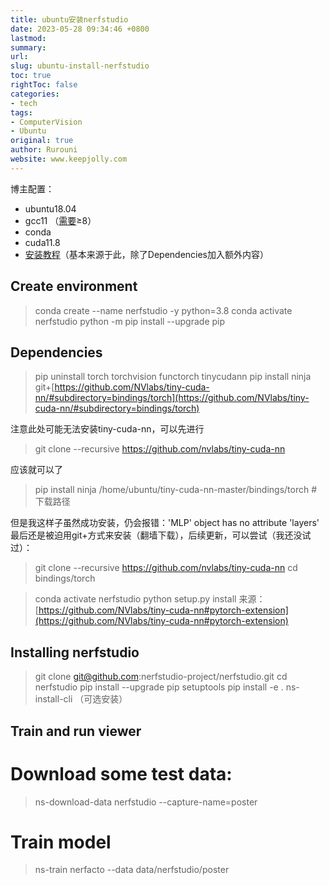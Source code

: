 ```yaml
---
title: ubuntu安装nerfstudio
date: 2023-05-28 09:34:46 +0800
lastmod: 
summary: 
url: 
slug: ubuntu-install-nerfstudio
toc: true
rightToc: false
categories: 
- tech
tags: 
- ComputerVision
- Ubuntu
original: true
author: Rurouni
website: www.keepjolly.com
---
```

博主配置：

- ubuntu18.04
- gcc11 （[需要](https://github.com/NVlabs/tiny-cuda-nn#requirements)$\geq$8）
- conda
- cuda11.8
- [安装教程](https://docs.nerf.studio/en/latest/quickstart/installation.html)（基本来源于此，除了Dependencies加入额外内容）
## Create environment
> conda create --name nerfstudio -y python=3.8
> conda activate nerfstudio
> python -m pip install --upgrade pip

## Dependencies
> pip uninstall torch torchvision functorch tinycudann
> pip install ninja git+[https://github.com/NVlabs/tiny-cuda-nn/#subdirectory=bindings/torch](https://github.com/NVlabs/tiny-cuda-nn/#subdirectory=bindings/torch)


注意此处可能无法安装tiny-cuda-nn，可以先进行
> git clone --recursive https://github.com/nvlabs/tiny-cuda-nn

应该就可以了
> pip install ninja /home/ubuntu/tiny-cuda-nn-master/bindings/torch #下载路径

但是我这样子虽然成功安装，仍会报错：'MLP' object has no attribute 'layers'<br />最后还是被迫用git+方式来安装（翻墙下载），后续更新，可以尝试（我还没试过）：
> git clone --recursive https://github.com/nvlabs/tiny-cuda-nn
> cd bindings/torch 

> conda activate nerfstudio
> python setup.py install
> 来源：[https://github.com/NVlabs/tiny-cuda-nn#pytorch-extension](https://github.com/NVlabs/tiny-cuda-nn#pytorch-extension)

## Installing nerfstudio
> git clone git@github.com:nerfstudio-project/nerfstudio.git
> cd nerfstudio
> pip install --upgrade pip setuptools
> pip install -e .
> ns-install-cli           （可选安装）

## Train and run viewer
# Download some test data: 
> ns-download-data nerfstudio --capture-name=poster 

# Train model 
> ns-train nerfacto --data data/nerfstudio/poster
